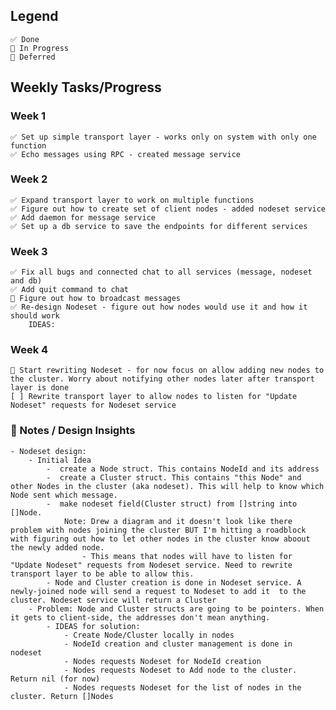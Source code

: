 ## Legend
    ✅ Done 
    🚧 In Progress
    🔁 Deferred
## Weekly Tasks/Progress

### Week 1
    ✅ Set up simple transport layer - works only on system with only one function 
    ✅ Echo messages using RPC - created message service
### Week 2
    ✅ Expand transport layer to work on multiple functions
    ✅ Figure out how to create set of client nodes - added nodeset service
    ✅ Add daemon for message service
    ✅ Set up a db service to save the endpoints for different services 
### Week 3
    ✅ Fix all bugs and connected chat to all services (message, nodeset and db)
    ✅ Add quit command to chat
    🔁 Figure out how to broadcast messages 
    ✅ Re-design Nodeset - figure out how nodes would use it and how it should work
        IDEAS:
           
### Week 4
    🚧 Start rewriting Nodeset - for now focus on allow adding new nodes to the cluster. Worry about notifying other nodes later after transport layer is done
    [ ] Rewrite transport layer to allow nodes to listen for "Update Nodeset" requests for Nodeset service
<!-- [ ] Refactor RPC -->
<!-- [ ] Add context -->
<!-- [ ] Test program's functionality    -->
<!-- [ ] Add vector clocks for causality -->
<!-- [ ] Test vector clocks (simulate real-life node connection)  -->

### 💭 Notes / Design Insights
    - Nodeset design:
        - Initial Idea
            -  create a Node struct. This contains NodeId and its address
            -  create a Cluster struct. This contains "this Node" and other Nodes in the cluster (aka nodeset). This will help to know which Node sent which message.
            -  make nodeset field(Cluster struct) from []string into []Node.    
                Note: Drew a diagram and it doesn't look like there problem with nodes joining the cluster BUT I'm hitting a roadblock with figuring out how to let other nodes in the cluster know aboout the newly added node.
                    - This means that nodes will have to listen for "Update Nodeset" requests from Nodeset service. Need to rewrite transport layer to be able to allow this.
            - Node and Cluster creation is done in Nodeset service. A newly-joined node will send a request to Nodeset to add it  to the cluster. Nodeset service will return a Cluster
        - Problem: Node and Cluster structs are going to be pointers. When it gets to client-side, the addresses don't mean anything.
            - IDEAS for solution:
                - Create Node/Cluster locally in nodes
                - NodeId creation and cluster management is done in nodeset
                - Nodes requests Nodeset for NodeId creation
                - Nodes requests Nodeset to Add node to the cluster. Return nil (for now)
                - Nodes requests Nodeset for the list of nodes in the cluster. Return []Nodes
<!-- #### Learning Goals
    - Implement RPC from scratch. Learn more about: 
        - client stub
        - server stub
        - RPC mechanism
    - Broadcast message to client node cluster. Learn more about:
        - transport protocol
    - Add context to the application. Learn more about:
        - Contexts
    - Add vector clocks. Learn more about:
        - causal events -->